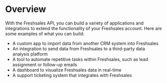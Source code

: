 # Overview

With the Freshsales API, you can build a variety of applications and
integrations to extend the functionality of your Freshsales account. Here are
some examples of what you can build:

- A custom app to import data from another CRM system into Freshsales
- An integration to send data from Freshsales to a third-party data analysis
  platform
- A tool to automate repetitive tasks within Freshsales, such as lead
  assignment or follow-up emails
- A dashboard to visualize Freshsales data in real-time
- A support ticketing system that integrates with Freshsales
